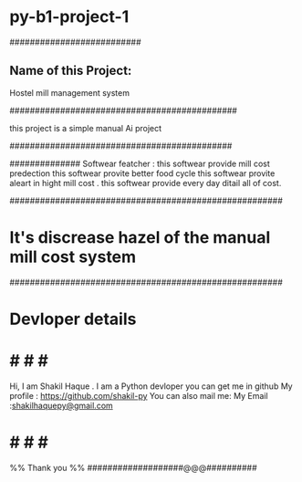 # py-b1-project-1
##########################
## Name of this Project:
Hostel mill management system

#############################################

this project is a simple manual Ai project

############################################

##############
Softwear featcher :
this softwear provide mill cost predection
this softwear provite better food cycle
this softwear provite aleart in hight mill cost .
this softwear provide every day ditail all of cost.

######################################################

# It's discrease hazel of the manual mill cost system

######################################################
# Devloper details
#   #   #   #   #
Hi, I am Shakil Haque . I am a Python devloper
you can get me in github
My profile : https://github.com/shakil-py
You can also mail me:
My Email :shakilhaquepy@gmail.com

#   #   #   #   #
%% Thank you %%
###################@@@##########
